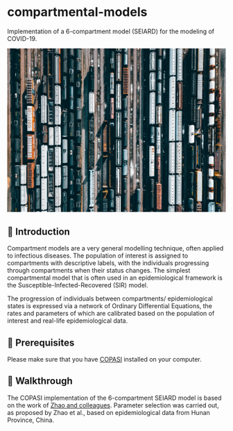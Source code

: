 # compartmental-models

Implementation of a 6-compartment model (SEIARD) for the modeling of COVID-19.

![Trains](/aes/trains.jpg)

## 📗 Introduction

Compartment models are a very general modelling technique, often applied to infectious diseases. The population of interest is assigned to compartments with descriptive labels, with the individuals progressing through compartments when their status changes. The simplest compartmental model that is often used in an epidemiological framework is the Susceptible-Infected-Recovered (SIR) model. 

The progression of individuals between compartments/ epidemiological states is expressed via a network of Ordinary Differential Equations, the rates and parameters of which are calibrated based on the population of interest and real-life epidemiological data.

## 🔑 Prerequisites

Please make sure that you have [COPASI](http://copasi.org) installed on your computer.

## 👟 Walkthrough

The COPASI implementation of the 6-compartment SEIARD model is based on the work of [Zhao and colleagues](https://idpjournal.biomedcentral.com/articles/10.1186/s40249-020-00735-x). Parameter selection was carried out, as proposed by Zhao et al., based on epidemiological data from Hunan Province, China. 

